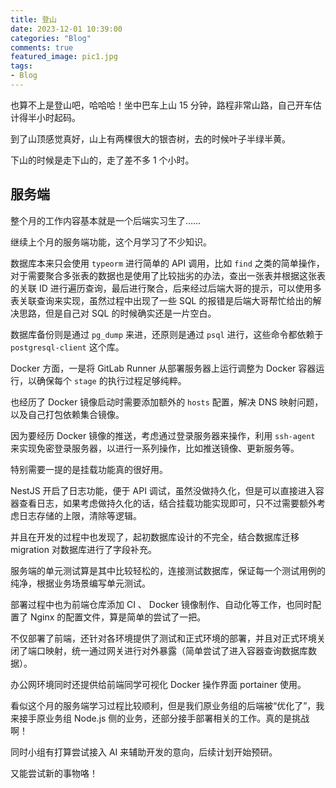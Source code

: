 ```yaml
---
title: 登山
date: 2023-12-01 10:39:00
categories: "Blog"
comments: true
featured_image: pic1.jpg
tags:
- Blog
---
```


<!-- no node -->

<!-- more -->

也算不上是登山吧，哈哈哈！坐中巴车上山 15 分钟，路程非常山路，自己开车估计得半小时起码。

到了山顶感觉真好，山上有两棵很大的银杏树，去的时候叶子半绿半黄。

下山的时候是走下山的，走了差不多 1 个小时。

## 服务端

整个月的工作内容基本就是一个后端实习生了……

继续上个月的服务端功能，这个月学习了不少知识。

数据库本来只会使用 `typeorm` 进行简单的 API 调用，比如 `find` 之类的简单操作，对于需要聚合多张表的数据也是使用了比较拙劣的办法，查出一张表并根据这张表的关联 ID 进行遍历查询，最后进行聚合，后来经过后端大哥的提示，可以使用多表关联查询来实现，虽然过程中出现了一些 SQL 的报错是后端大哥帮忙给出的解决思路，但是自己对 SQL 的时候确实还是一片空白。

数据库备份则是通过 `pg_dump` 来进，还原则是通过 `psql` 进行，这些命令都依赖于 `postgresql-client` 这个库。

Docker 方面，一是将 GitLab Runner 从部署服务器上运行调整为 Docker 容器运行，以确保每个 `stage` 的执行过程足够纯粹。

也经历了 Docker 镜像启动时需要添加额外的 `hosts` 配置，解决 DNS 映射问题，以及自己打包依赖集合镜像。

因为要经历 Docker 镜像的推送，考虑通过登录服务器来操作，利用 `ssh-agent` 来实现免密登录服务器，以进行一系列操作，比如推送镜像、更新服务等。

特别需要一提的是挂载功能真的很好用。

NestJS 开启了日志功能，便于 API 调试，虽然没做持久化，但是可以直接进入容器查看日志，如果考虑做持久化的话，结合挂载功能实现即可，只不过需要额外考虑日志存储的上限，清除等逻辑。

并且在开发的过程中也发现了，起初数据库设计的不完全，结合数据库迁移 migration 对数据库进行了字段补充。

服务端的单元测试算是其中比较轻松的，连接测试数据库，保证每一个测试用例的纯净，根据业务场景编写单元测试。

部署过程中也为前端仓库添加 CI 、 Docker 镜像制作、自动化等工作，也同时配置了 Nginx 的配置文件，算是简单的尝试了一把。

不仅部署了前端，还针对各环境提供了测试和正式环境的部署，并且对正式环境关闭了端口映射，统一通过网关进行对外暴露（简单尝试了进入容器查询数据库数据）。

办公网环境同时还提供给前端同学可视化 Docker 操作界面 portainer 使用。

看似这个月的服务端学习过程比较顺利，但是我们原业务组的后端被“优化了”，我来接手原业务组 Node.js 侧的业务，还部分接手部署相关的工作。真的是挑战啊！

同时小组有打算尝试接入 AI 来辅助开发的意向，后续计划开始预研。

又能尝试新的事物咯！
